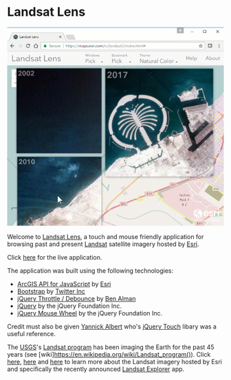 # Landsat Lens

![](./img/landsat-lens-2.gif)

Welcome to [Landsat Lens](), a touch and mouse friendly application for browsing past and present [Landsat]() satellite imagery hosted by [Esri]().

Click [here](https://richiecarmichael.github.io/landsat2/index.html) for the live application.

The application was built using the following technologies:
- [ArcGIS API for JavaScript](https://developers.arcgis.com/javascript/) by [Esri](https://www.esri.com)
- [Bootstrap](https://getbootstrap.com/) by [Twitter Inc](https://twitter.com/)
- [jQuery Throttle / Debounce](https://github.com/cowboy/jquery-throttle-debounce/) by [Ben Alman](https://github.com/cowboy)
- [jQuery](https://jquery.com/) by the jQuery Foundation Inc.
- [jQuery Mouse Wheel](https://github.com/jquery/jquery-mousewheel/) by the jQuery Foundation Inc.

Credit must also be given [Yannick Albert](https://github.com/yckart) who's [jQuery Touch](https://github.com/yckart/jquery.touch.js) libary was a useful reference.

The [USGS](https://www.usgs.gov/)'s [Landsat program](https://landsat.usgs.gov/) has been imaging the Earth for the past 45 years (see [wiki]https://en.wikipedia.org/wiki/Landsat_program()). Click [here](https://www.esri.com/software/landsat-imagery), [here](https://www.esri.com/landing-pages/software/landsat/unlock-earths-secrets) and [here]('http://www.arcgis.com/home/item.html?id=d9b466d6a9e647ce8d1dd5fe12eb434b) to learn more about the Landsat imagery hosted by Esri and specifically the recently announced [Landsat Explorer](http://landsatexplorer.s3-website-us-west-2.amazonaws.com/) app.
